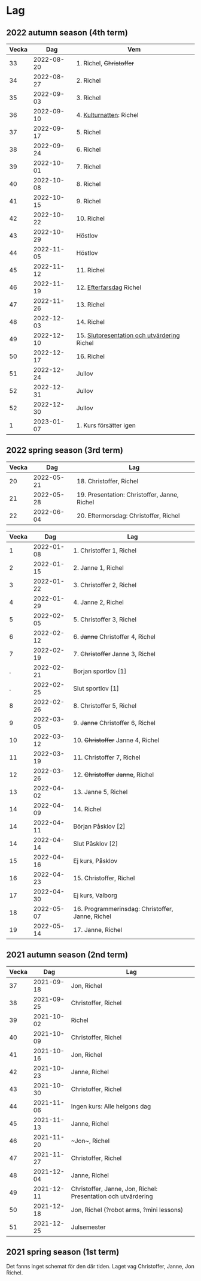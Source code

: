# Lag

## 2022 autumn season (4th term)

Vecka| Dag      |Vem
-----|----------|-------------------------------------
33   |2022-08-20|1. Richel, ~~Christoffer~~
34   |2022-08-27|2. Richel
35   |2022-09-03|3. Richel
36   |2022-09-10|4. [Kulturnatten](activities/20220910_kulturnatten.md): Richel
37   |2022-09-17|5. Richel
38   |2022-09-24|6. Richel
39   |2022-10-01|7. Richel
40   |2022-10-08|8. Richel
41   |2022-10-15|9. Richel
42   |2022-10-22|10. Richel
43   |2022-10-29|Höstlov
44   |2022-11-05|Höstlov
45   |2022-11-12|11. Richel
46   |2022-11-19|12. [Efterfarsdag](activities/20221119_efterfarsdag.md) Richel
47   |2022-11-26|13. Richel
48   |2022-12-03|14. Richel
49   |2022-12-10|15. [Slutpresentation och utvärdering](activities/20221210_slutpresentation.md) Richel
50   |2022-12-17|16. Richel
51   |2022-12-24|Jullov
52   |2022-12-31|Jullov
52   |2022-12-30|Jullov
 1   |2023-01-07|1. Kurs försätter igen

## 2022 spring season (3rd term)

Vecka|Dag       |Lag
-----|----------|-------------------------------------
20   |2022-05-21|18. Christoffer, Richel
21   |2022-05-28|19. Presentation: Christoffer, Janne, Richel
22   |2022-06-04|20. Eftermorsdag: Christoffer, Richel


Vecka|Dag       |Lag
-----|----------|-------------------------------------
1    |2022-01-08|1. Christoffer 1, Richel
2    |2022-01-15|2. Janne 1, Richel
3    |2022-01-22|3. Christoffer 2, Richel
4    |2022-01-29|4. Janne 2, Richel
5    |2022-02-05|5. Christoffer 3, Richel
6    |2022-02-12|6. ~~Janne~~ Christoffer 4, Richel
7    |2022-02-19|7. ~~Christoffer~~ Janne 3, Richel
.    |2022-02-21|Borjan sportlov [1]
.    |2022-02-25|Slut sportlov [1]
8    |2022-02-26|8. Christoffer 5, Richel
9    |2022-03-05|9. ~~Janne~~ Christoffer 6, Richel
10   |2022-03-12|10. ~~Christoffer~~ Janne 4, Richel
11   |2022-03-19|11. Christoffer 7, Richel
12   |2022-03-26|12. ~~Christoffer~~ ~~Janne~~, Richel
13   |2022-04-02|13. Janne 5, Richel
14   |2022-04-09|14. Richel
14   |2022-04-11|Början Påsklov [2]
14   |2022-04-14|Slut Påsklov [2]
15   |2022-04-16|Ej kurs, Påsklov
16   |2022-04-23|15. Christoffer, Richel
17   |2022-04-30|Ej kurs, Valborg
18   |2022-05-07|16. Programmerinsdag: Christoffer, Janne, Richel
19   |2022-05-14|17. Janne, Richel

## 2021 autumn season (2nd term)

Vecka| Dag      |Lag
-----|----------|----------------------------
37   |2021-09-18|Jon, Richel
38   |2021-09-25|Christoffer, Richel
39   |2021-10-02|Richel
40   |2021-10-09|Christoffer, Richel
41   |2021-10-16|Jon, Richel
42   |2021-10-23|Janne, Richel
43   |2021-10-30|Christoffer, Richel
44   |2021-11-06|Ingen kurs: Alle helgons dag
45   |2021-11-13|Janne, Richel
46   |2021-11-20|~Jon~, Richel
47   |2021-11-27|Christoffer, Richel
48   |2021-12-04|Janne, Richel
49   |2021-12-11|Christoffer, Janne, Jon, Richel: Presentation och utvärdering
50   |2021-12-18|Jon, Richel (?robot arms, ?mini lessons)
51   |2021-12-25|Julsemester

## 2021 spring season (1st term)

Det fanns inget schemat för den där tiden. Laget vag
Christoffer, Janne, Jon Richel.

